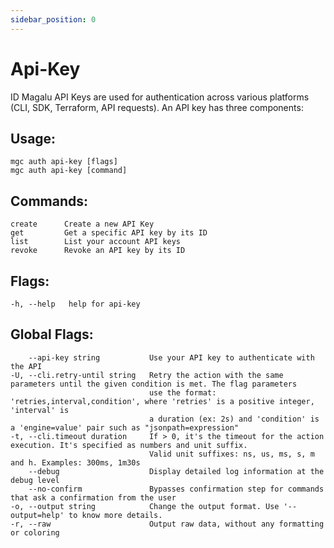 ```yaml
---
sidebar_position: 0
---
```

# Api-Key

ID Magalu API Keys are used for authentication across various platforms (CLI, SDK, Terraform, API requests). An API key has three components:

## Usage:
```
mgc auth api-key [flags]
mgc auth api-key [command]
```

## Commands:
```
create      Create a new API Key
get         Get a specific API key by its ID
list        List your account API keys
revoke      Revoke an API key by its ID
```

## Flags:
```
-h, --help   help for api-key
```

## Global Flags:
```
    --api-key string           Use your API key to authenticate with the API
-U, --cli.retry-until string   Retry the action with the same parameters until the given condition is met. The flag parameters
                               use the format: 'retries,interval,condition', where 'retries' is a positive integer, 'interval' is
                               a duration (ex: 2s) and 'condition' is a 'engine=value' pair such as "jsonpath=expression"
-t, --cli.timeout duration     If > 0, it's the timeout for the action execution. It's specified as numbers and unit suffix.
                               Valid unit suffixes: ns, us, ms, s, m and h. Examples: 300ms, 1m30s
    --debug                    Display detailed log information at the debug level
    --no-confirm               Bypasses confirmation step for commands that ask a confirmation from the user
-o, --output string            Change the output format. Use '--output=help' to know more details.
-r, --raw                      Output raw data, without any formatting or coloring
```

